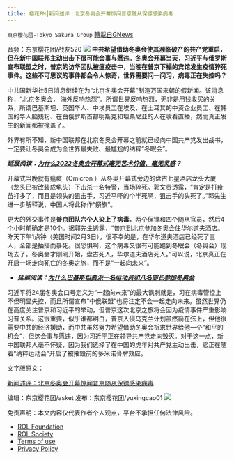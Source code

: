 ```yaml
---
title: 樱花FM┃新闻述评：北京冬奥会开幕惊闻普京随从保镖感染病毒
---
```

`東京櫻花団-Tokyo Sakura Group` [轉載自GNews](https://gnews.org/zh-hans/2021327/)

音频：东京樱花团/战友520
![](https://assets.gnews.org/wp-content/uploads/2022/02/unnamed-6-3.png)
**中共希望借助冬奥会使其濒临破产的共产党重启，但在新中国联邦主动出击下很可能会事与愿违。冬奥会开幕当天，习近平与俄罗斯宣布联盟之时，普京的访华团队被瘟疫击中，当晚在普京下榻的宾馆发生疫情猝死事件。这些不可思议的事件都会令人惊奇，世界需要问一问习，病毒正在失控吗？**

中共国新华社5日消息继续在为“北京冬奥会开幕”制造万国来朝的假新闻。该消息称，“北京冬奥会， 海外反响热烈”。所谓世界反响热烈，无非是用钱收买的关系，所谓巴基斯坦、英国华人、中埃员工在埃及、在土耳其的中资企业员工、在韩国的华人脑残粉、在白俄罗斯首都明斯克和坦桑尼亚的人在收看直播，然而真正发生的新闻都被掩盖了。

外界有所不知，新中国联邦在北京冬奥会开幕之前就已经向中国共产党发出战书，一定要让冬奥会成为全世界最失败、最尴尬的纳粹“冬眠会”。

***延展阅读：***[***为什么2022冬奥会开幕式毫无艺术价值、毫无灵感***](https://news.artnet.com/opinion/2022-olympic-ceremony-review-2068461)***？***

开幕式当晚就有瘟疫（Omicron ）从冬奥开幕式旁边的盘古七星酒店龙头大厦（龙头已被改装成龟头）下击杀一名特警，当场猝死。郭文贵透露，“肯定是打疫苗打多了，而且是领头的狙击手，习近平吓的个半死啊，狙击手的头死了。”郭先生进一步解释说，中国人将此称作“祭旗”。

更大的外交事件是**普京团队六个人染上了病毒**，两个保镖和四个随从官员，然后4个小时前确定是10个。据郭先生透露，“普京到北京参加冬奥会住华尔道夫酒店。昨天下午1点钟（美国时间2月3日），很不幸的是，在华尔道夫酒店已经死了三人，全部是抽搐而暴死。很恐惧啊，这个病毒又很有可能跑到冬眠会（冬奥会）现场去了。冬奥会才刚刚开始，盘古死人，华尔道夫酒店死人。”可以说，北京真正在开启一场走向死亡的冬奥之旅，而不是“一起向未来”。

- ***延展阅读：***[***为什么巴基斯坦要派一名运动员和八名部长参加冬奥会***](https://theconversation.com/beijing-olympics-why-pakistan-is-sending-one-athlete-and-eight-ministers-to-the-winter-games-176287)


习近平将24届冬奥会口号定义为“一起向未来”的最大讽刺就是，习在病毒管控上不但明显失控，而且所谓宣布“中俄联盟”也将注定不会一起走向未来。虽然世界仍在高度关注普京和习近平的举动，但普京这次北京之旅将会因为疫情事件严重影响习普关系。这很重要，似乎谁都明白，普京入侵乌克兰计划虽然箭在弦上，但他很需要中共的经济援助，而中共虽然努力希望借助冬奥会祈求世界给他一个“和平的机会”，但这会事与愿违，因为习近平正在领导共产党走向毁灭。对于这一点，新中国联邦人毫不怀疑，因为我们选择了在中国的虎年对共产党主动出击，它正在随着“纳粹运动会”开启了被摧毁前的多米诺骨牌效应。

文字版原文：

[新闻述评：北京冬奥会开幕惊闻普京随从保镖感染病毒](https://gnews.org/zh-hans/1960499/)

编辑：东京樱花团/asket
发布：东京樱花团/yuxingcao01
![](https://assets.gnews.org/wp-content/uploads/2021/12/樱花-3.jpg)




 

免责声明：本文内容仅代表作者个人观点，平台不承担任何法律风险。

- [ROL Foundation](https://rolfoundation.org/)
- [ROL Society](https://rolsociety.org/)
- [Terms of use](https://gnews.org/terms-of-use-3/)
- [Privacy Policy](https://gnews.org/privacy-policy/)
